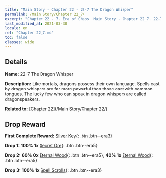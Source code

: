 ```yaml
---
title: "Main Story - Chapter 22 - 22-7 The Dragon Whisper"
permalink: /Main Story/Chapter 22_7/
excerpt: "Chapter 22 - 7. Era of Chaos  Main Story - Chapter 22_7. 22-7 The Dragon Whisper"
last_modified_at: 2021-03-30
locale: en
ref: "Chapter 22_7.md"
toc: false
classes: wide
---
```


## Details

 **Name:** 22-7 The Dragon Whisper

 **Description:** Like mortals, dragons possess their own language. Spells cast by dragon whispers are far more powerful than those cast with common tongues. The lucky few who can speak in dragon whispers are called dragonspeakers.

 **Related to:** [Chapter 22](/Main Story/Chapter 22/)

## Drop Reward

 **First Complete Reward:** [Silver Key](/Items/con_693/){: .btn .btn--era3}

 **Drop 1:** **100% 1x** [Secret Ore](/Items/mat_75/){: .btn .btn--era5}

 **Drop 2:** **60% 0x** [Eternal Wood](/Items/mat_69/){: .btn .btn--era5}, **40% 1x** [Eternal Wood](/Items/mat_69/){: .btn .btn--era5}

 **Drop 3:** **100% 1x** [Spell Scrolls](/Items/con_694/){: .btn .btn--era3}

